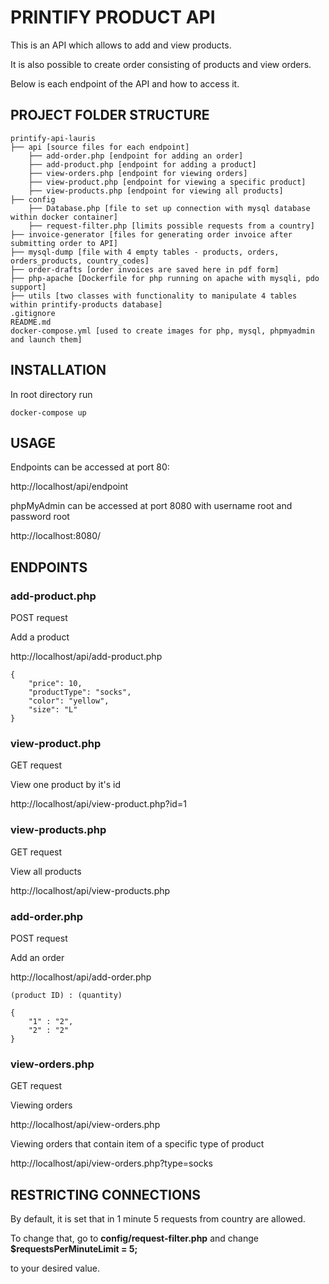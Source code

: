  # PRINTIFY PRODUCT API

This is an API which allows to add and view products.

It is also possible to create order consisting of products and view orders.

Below is each endpoint of the API and how to access it.

## PROJECT FOLDER STRUCTURE

```
printify-api-lauris
├── api [source files for each endpoint]
    ├── add-order.php [endpoint for adding an order]
    ├── add-product.php [endpoint for adding a product]
    ├── view-orders.php [endpoint for viewing orders]
    ├── view-product.php [endpoint for viewing a specific product]
    ├── view-products.php [endpoint for viewing all products]
├── config
    ├── Database.php [file to set up connection with mysql database within docker container]
    ├── request-filter.php [limits possible requests from a country]
├── invoice-generator [files for generating order invoice after submitting order to API]
├── mysql-dump [file with 4 empty tables - products, orders, orders_products, country_codes]
├── order-drafts [order invoices are saved here in pdf form]
├── php-apache [Dockerfile for php running on apache with mysqli, pdo support]
├── utils [two classes with functionality to manipulate 4 tables within printify-products database]
.gitignore
README.md
docker-compose.yml [used to create images for php, mysql, phpmyadmin and launch them]
```

## INSTALLATION

In root directory run

```
docker-compose up
```

## USAGE

Endpoints can be accessed at port 80:

http://localhost/api/endpoint

phpMyAdmin can be accessed at port 8080 with username root and password root

http://localhost:8080/

## ENDPOINTS

### add-product.php

POST request

Add a product

http://localhost/api/add-product.php
```
{
	"price": 10,
	"productType": "socks",
	"color": "yellow",
	"size": "L"
}
```


### view-product.php

GET request

View one product by it's id

http://localhost/api/view-product.php?id=1


### view-products.php

GET request

View all products

http://localhost/api/view-products.php


### add-order.php

POST request

Add an order

http://localhost/api/add-order.php

```
(product ID) : (quantity)

{
	"1" : "2",
	"2" : "2"
}
```


### view-orders.php

GET request

Viewing orders

http://localhost/api/view-orders.php

Viewing orders that contain item of a specific type of product

http://localhost/api/view-orders.php?type=socks

## RESTRICTING CONNECTIONS

By default, it is set that in 1 minute 5 requests from country are allowed.

To change that, go to **config/request-filter.php** and change **$requestsPerMinuteLimit = 5;**

to your desired value.
